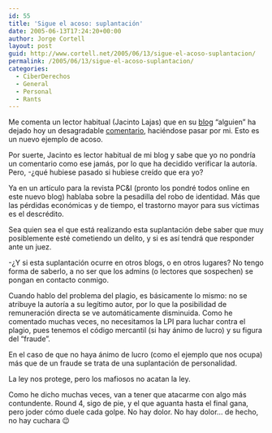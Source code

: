 ```yaml
---
id: 55
title: 'Sigue el acoso: suplantación'
date: 2005-06-13T17:24:20+00:00
author: Jorge Cortell
layout: post
guid: http://www.cortell.net/2005/06/13/sigue-el-acoso-suplantacion/
permalink: /2005/06/13/sigue-el-acoso-suplantacion/
categories:
  - CiberDerechos
  - General
  - Personal
  - Rants
---
```

Me comenta un lector habitual (Jacinto Lajas) que en su [blog](http://www.lacoctelera.com/stralunato) &#8220;alguien&#8221; ha dejado hoy un desagradable [comentario](http://www.lacoctelera.com/stralunato/post/2005/06/09/el-copyright-y-limites-del#c22701), haciéndose pasar por mi. Esto es un nuevo ejemplo de acoso.

Por suerte, Jacinto es lector habitual de mi blog y sabe que yo no pondrí­a un comentario como ese jamás, por lo que ha decidido verificar la autorí­a. Pero, -¿qué hubiese pasado si hubiese creí­do que era yo?

Ya en un artí­culo para la revista PC&I (pronto los pondré todos online en este nuevo blog) hablaba sobre la pesadilla del robo de identidad. Más que las pérdidas económicas y de tiempo, el trastorno mayor para sus ví­ctimas es el descrédito.

Sea quien sea el que está realizando esta suplantación debe saber que muy posiblemente esté cometiendo un delito, y si es así­ tendrá que responder ante un juez.

-¿Y si esta suplantación ocurre en otros blogs, o en otros lugares? No tengo forma de saberlo, a no ser que los admins (o lectores que sospechen) se pongan en contacto conmigo.

Cuando hablo del problema del plagio, es básicamente lo mismo: no se atribuye la autorí­a a su legí­timo autor, por lo que la posibilidad de remuneración directa se ve automáticamente disminuida. Como he comentado muchas veces, no necesitamos la LPI para luchar contra el plagio, pues tenemos el código mercantil (si hay ánimo de lucro) y su figura del &#8220;fraude&#8221;.

En el caso de que no haya ánimo de lucro (como el ejemplo que nos ocupa) más que de un fraude se trata de una suplantación de personalidad.

La ley nos protege, pero los mafiosos no acatan la ley.

Como he dicho muchas veces, van a tener que atacarme con algo más contundente. Round 4, sigo de pie, y el que aguanta hasta el final gana, pero joder cómo duele cada golpe. No hay dolor. No hay dolor&#8230; de hecho, no hay cuchara 😉
